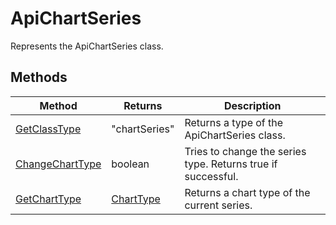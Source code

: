 # ApiChartSeries

Represents the ApiChartSeries class.


## Methods

| Method | Returns | Description |
| ------ | ------- | ----------- |
| [GetClassType](./Methods/GetClassType.md) | "chartSeries" | Returns a type of the ApiChartSeries class. |
| [ChangeChartType](./Methods/ChangeChartType.md) | boolean | Tries to change the series type. Returns true if successful. |
| [GetChartType](./Methods/GetChartType.md) | [ChartType](../Enumeration/ChartType.md) | Returns a chart type of the current series. |

